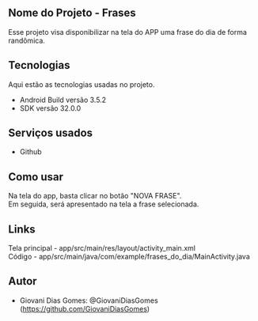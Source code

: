 ## Nome do Projeto - Frases

Esse projeto visa disponibilizar na tela do APP uma frase do dia de forma randômica.

## Tecnologias 
 
Aqui estão as tecnologias usadas no projeto.
 
* Android Build versão  3.5.2
* SDK versão  32.0.0
 
## Serviços usados
 
* Github
  
## Como usar
 
Na tela do app, basta clicar no botão "NOVA FRASE".  
Em seguida, será apresentado na tela a frase selecionada.

## Links

Tela principal - app/src/main/res/layout/activity_main.xml  
Código - app/src/main/java/com/example/frases_do_dia/MainActivity.java  
 
## Autor
 
* Giovani Dias Gomes: @GiovaniDiasGomes (https://github.com/GiovaniDiasGomes)